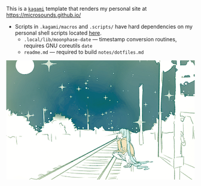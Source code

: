 This is a [`kagami`][kagami] template that renders my personal site at <https://microsounds.github.io/>

* Scripts in `.kagami/macros` and `.scripts/` have hard dependencies on my personal shell scripts located [here][atelier].
	* `.local/lib/moonphase-date` — timestamp conversion routines, requires GNU coreutils `date`
	* `readme.md` — required to build `notes/dotfiles.md`

![pic](static/starry.png)

[kagami]: https://github.com/microsounds/kagami
[atelier]: https://github.com/microsounds/atelier
